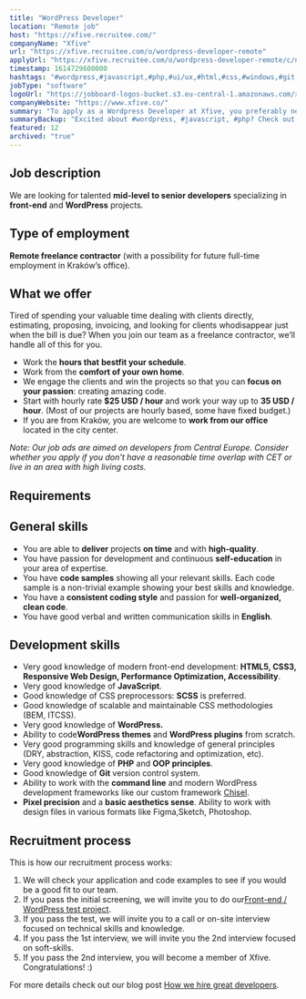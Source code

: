 ```yaml
---
title: "WordPress Developer"
location: "Remote job"
host: "https://xfive.recruitee.com/"
companyName: "Xfive"
url: "https://xfive.recruitee.com/o/wordpress-developer-remote"
applyUrl: "https://xfive.recruitee.com/o/wordpress-developer-remote/c/new"
timestamp: 1614729600000
hashtags: "#wordpress,#javascript,#php,#ui/ux,#html,#css,#windows,#git,#photoshop,#figma"
jobType: "software"
logoUrl: "https://jobboard-logos-bucket.s3.eu-central-1.amazonaws.com/xfive"
companyWebsite: "https://www.xfive.co/"
summary: "To apply as a Wordpress Developer at Xfive, you preferably need to have some experience in: #wordpress, #javascript, #php."
summaryBackup: "Excited about #wordpress, #javascript, #php? Check out this job post!"
featured: 12
archived: "true"
---
```


## Job description

We are looking for talented **mid-level to senior developers** specializing in **front-end** and **WordPress** projects.

## Type of employment

**Remote freelance contractor** (with a possibility for future full-time employment in Kraków’s office).

## What we offer

Tired of spending your valuable time dealing with clients directly, estimating, proposing, invoicing, and looking for clients whodisappear just when the bill is due? When you join our team as a freelance contractor, we’ll handle all of this for you.

*   Work the **hours that** **bestfit your schedule**.
*   Work from the **comfort of your own home**.
*   We engage the clients and win the projects so that you can **focus on** **your passion**: creating amazing code.
*   Start with hourly rate **$25 USD / hour** and work your way up to **35 USD / hour**. (Most of our projects are hourly based, some have fixed budget.)
*   If you are from Kraków, you are welcome to **work from our office** located in the city center.

_Note: Our job ads are aimed on developers from Central Europe. Consider whether you apply if you don't have a reasonable time overlap with CET or live in an area with high living costs._

## Requirements

## General skills

*   You are able to **deliver** projects **on time** and with **high-quality**.
*   You have passion for development and continuous **self-education** in your area of expertise.
*   You have **code samples** showing all your relevant skills. Each code sample is a non-trivial example showing your best skills and knowledge.
*   You have a **consistent coding style** and passion for **well-organized, clean code**.
*   You have good verbal and written communication skills in **English**.

## Development skills

*   Very good knowledge of modern front-end development: **HTML5, CSS3, Responsive Web Design, Performance Optimization, Accessibility**.
*   Very good knowledge of **JavaScript**.
*   Good knowledge of CSS preprocessors: **SCSS** is preferred.
*   Good knowledge of scalable and maintainable CSS methodologies (BEM, ITCSS).
*   Very good knowledge of **WordPress.**
*   Ability to code**WordPress themes** and **WordPress plugins** from scratch.
*   Very good programming skills and knowledge of general principles (DRY, abstraction, KISS, code refactoring and optimization, etc).
*   Very good knowledge of **PHP** and **OOP principles**.
*   Good knowledge of **Git** version control system.
*   Ability to work with the **command line** and modern WordPress development frameworks like our custom framework [Chisel](https://www.getchisel.co/).
*   **Pixel precision** and a **basic aesthetics sense**. Ability to work with design files in various formats like Figma,Sketch, Photoshop.

## Recruitment process

This is how our recruitment process works:

1.  We will check your application and code examples to see if you would be a good fit to our team.
2.  If you pass the initial screening, we will invite you to do our[Front-end / WordPress test project](https://github.com/xfiveco/fe-wp-test).
3.  If you pass the test, we will invite you to a call or on-site interview focused on technical skills and knowledge.
4.  If you pass the 1st interview, we will invite you the 2nd interview focused on soft-skills.
5.  If you pass the 2nd interview, you will become a member of Xfive. Congratulations! :)

For more details check out our blog post [How we hire great developers](https://www.xfive.co/blog/how-we-hire-great-developers/).
